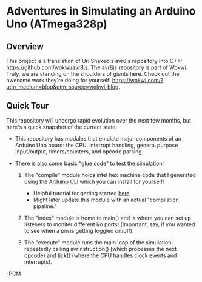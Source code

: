 # Adventures in Simulating an Arduino Uno (ATmega328p)

## Overview

This project is a translation of Uri Shaked's avr8js repository into C++: https://github.com/wokwi/avr8js.
The avr8js repository is part of Wokwi. Truly, we are standing on the shoulders of giants here. Check out the awesome work they're doing for yourself: https://wokwi.com/?utm_medium=blog&utm_source=wokwi-blog.

## Quick Tour

This repository will undergo rapid evolution over the next few months, but here's a quick snapshot of the current state:

- This repository has modules that emulate major components of an Arduino Uno board: the CPU, interrupt handling, general purpose input/output, timers/counters, and opcode parsing.

- There is also some basic "glue code" to test the simulation!
    1. The "compile" module holds intel hex machine code that I generated using the [Arduino CLI](https://github.com/arduino/arduino-cli) which you can install for yourself! 
        - Helpful tutorial for getting started [here](https://youtu.be/J-qGn1eEidA?si=B5u5MLCw-tCeKcFA). 
        - Might later update this module with an actual "compilation pipeline."

    2. The "index" module is home to main() and is where you can set up listeners to moniter different i/o ports! (Important, say, if you wanted to see when a pin is getting toggled on/off).

    3. The "execute" module runs the main loop of the simulation: repeatedly calling avrInstruction() (which processes the next opcode) and tick() (where the CPU handles clock events and interrupts).

-PCM
